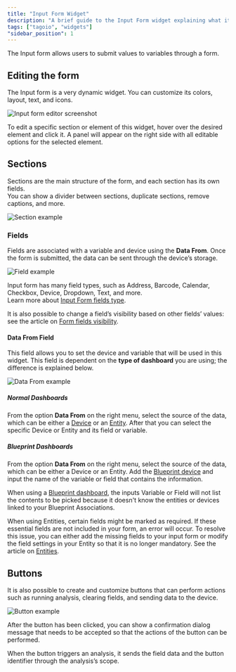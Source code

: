 ```yaml
---
title: "Input Form Widget"
description: "A brief guide to the Input Form widget explaining what it does and how to edit it, including steps to modify sections and fields and a note about dashboard compatibility."
tags: ["tagoio", "widgets"]
"sidebar_position": 1
---
```

The Input form allows users to submit values to variables through a form.

## Editing the form
The Input form is a very dynamic widget. You can customize its colors, layout, text, and icons.

![Input form editor screenshot](/docs_imagem/tagoio/input-form-widget-2.gif)


To edit a specific section or element of this widget, hover over the desired element and click it. A panel will appear on the right side with all editable options for the selected element.



## Sections
Sections are the main structure of the form, and each section has its own fields.  
You can show a divider between sections, duplicate sections, remove captions, and more.

![Section example](/docs_imagem/tagoio/sections-PY4.gif)

### Fields
Fields are associated with a variable and device using the **Data From**. Once the form is submitted, the data can be sent through the device’s storage.

![Field example](/docs_imagem/tagoio/Fields-MlQ.gif)

Input form has many field types, such as Address, Barcode, Calendar, Checkbox, Device, Dropdown, Text, and more.  
Learn more about [Input Form fields type](/tagoio/widgets/input-widgets/input-form/field-types-for-input-form.md).

It is also possible to change a field’s visibility based on other fields’ values: see the article on [Form fields visibility](/tagoio/widgets/input-widgets/input-form/form-fields-visibility.md).

#### Data From Field
This field allows you to set the device and variable that will be used in this widget. This field is dependent on the **type of dashboard** you are using; the difference is explained below.

![Data From example](/docs_imagem/tagoio/external-75b8ef8b.png)



##### Normal Dashboards
From the option **Data From** on the right menu, select the source of the data, which can be either a [Device](/docs/tagoio/devices/) or an [Entity](/tagoio/getting-started/entities.md). After that you can select the specific Device or Entity and its field or variable.

##### Blueprint Dashboards
From the option **Data From** on the right menu, select the source of the data, which can be either a Device or an Entity. Add the [Blueprint device](/tagoio/devices/blueprint-devices-entities.md) and input the name of the variable or field that contains the information.

When using a [Blueprint dashboard](/tagoio/dashboards/blueprint-dashboard.md), the inputs Variable or Field will not list the contents to be picked because it doesn't know the entities or devices linked to your Blueprint Associations.

When using Entities, certain fields might be marked as required. If these essential fields are not included in your form, an error will occur. To resolve this issue, you can either add the missing fields to your input form or modify the field settings in your Entity so that it is no longer mandatory. See the article on [Entities](/tagoio/getting-started/entities.md).

## Buttons
It is also possible to create and customize buttons that can perform actions such as running analysis, clearing fields, and sending data to the device.

![Button example](/docs_imagem/tagoio/buttons2-vGw.gif)

After the button has been clicked, you can show a confirmation dialog message that needs to be accepted so that the actions of the button can be performed.

When the button triggers an analysis, it sends the field data and the button identifier through the analysis’s scope.